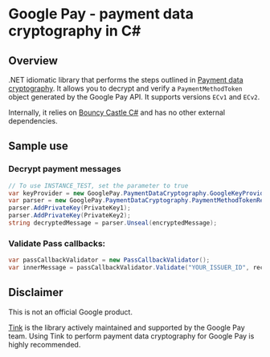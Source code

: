 # Google Pay - payment data cryptography in C#

## Overview

.NET idiomatic library that performs the steps outlined in [Payment data cryptography](https://developers.google.com/pay/api/web/guides/resources/payment-data-cryptography).
It allows you to decrypt and verify a `PaymentMethodToken` object generated by
the Google Pay API. It supports versions `ECv1` and `ECv2`.

Internally, it relies on [Bouncy Castle C#](https://www.bouncycastle.org/csharp/index.html)
and has no other external dependencies.

## Sample use

### Decrypt payment messages
```csharp
// To use INSTANCE_TEST, set the parameter to true
var keyProvider = new GooglePay.PaymentDataCryptography.GoogleKeyProvider(false);
var parser = new GooglePay.PaymentDataCryptography.PaymentMethodTokenRecipient("merchant:YOUR_MERCHANT_ID", keyProvider);
parser.AddPrivateKey(PrivateKey1);
parser.AddPrivateKey(PrivateKey2);
string decryptedMessage = parser.Unseal(encryptedMessage);
```

### Validate Pass callbacks:
```csharp
var passCallbackValidator = new PassCallbackValidator();
var innerMessage = passCallbackValidator.Validate("YOUR_ISSUER_ID", receivedCallbackMessage);
```

## Disclaimer

This is not an official Google product.

[Tink](https://github.com/google/tink) is the library actively maintained and
supported by the Google Pay team. Using Tink to perform payment data
cryptography for Google Pay is highly recommended.
